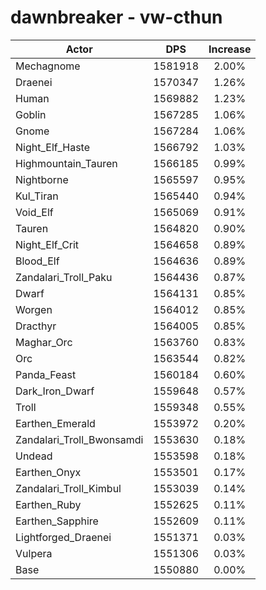 # dawnbreaker - vw-cthun
| Actor | DPS | Increase |
|---|:---:|:---:|
|Mechagnome|1581918|2.00%|
|Draenei|1570347|1.26%|
|Human|1569882|1.23%|
|Goblin|1567285|1.06%|
|Gnome|1567284|1.06%|
|Night_Elf_Haste|1566792|1.03%|
|Highmountain_Tauren|1566185|0.99%|
|Nightborne|1565597|0.95%|
|Kul_Tiran|1565440|0.94%|
|Void_Elf|1565069|0.91%|
|Tauren|1564820|0.90%|
|Night_Elf_Crit|1564658|0.89%|
|Blood_Elf|1564636|0.89%|
|Zandalari_Troll_Paku|1564436|0.87%|
|Dwarf|1564131|0.85%|
|Worgen|1564012|0.85%|
|Dracthyr|1564005|0.85%|
|Maghar_Orc|1563760|0.83%|
|Orc|1563544|0.82%|
|Panda_Feast|1560184|0.60%|
|Dark_Iron_Dwarf|1559648|0.57%|
|Troll|1559348|0.55%|
|Earthen_Emerald|1553972|0.20%|
|Zandalari_Troll_Bwonsamdi|1553630|0.18%|
|Undead|1553598|0.18%|
|Earthen_Onyx|1553501|0.17%|
|Zandalari_Troll_Kimbul|1553039|0.14%|
|Earthen_Ruby|1552625|0.11%|
|Earthen_Sapphire|1552609|0.11%|
|Lightforged_Draenei|1551371|0.03%|
|Vulpera|1551306|0.03%|
|Base|1550880|0.00%|
